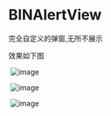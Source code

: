 # BINAlertView
完全自定义的弹窗,无所不展示

效果如下图

 ![image](https://github.com/shang1219178163/BINAlertView/blob/master/screenshot3.png)

 ![image](https://github.com/shang1219178163/BINAlertView/blob/master/screenshot1.png)

 ![image](https://github.com/shang1219178163/BINAlertView/blob/master/screenshot2.png)
